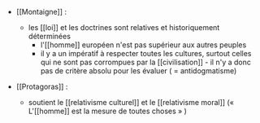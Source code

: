 - [[Montaigne]] :
	-  les [[loi]] et les doctrines sont relatives et historiquement déterminées
		- l'[[homme]] européen n'est pas supérieur aux autres peuples
	    - il y a un impératif à respecter toutes les cultures, surtout celles qui ne sont pas corrompues par la [[civilisation]]
      - il n'y a donc pas de critère absolu pour les évaluer ( = antidogmatisme)

-  [[Protagoras]] :
	- soutient le [[relativisme culturel]] et le [[relativisme moral]] (« L'[[homme]] est la mesure de toutes choses » )